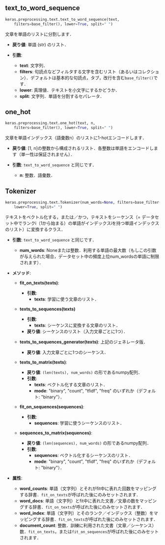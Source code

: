 
## text_to_word_sequence

```python
keras.preprocessing.text.text_to_word_sequence(text, 
    filters=base_filter(), lower=True, split=" ")
```

文章を単語のリストに分割します．

- __戻り値__: 単語 (str) のリスト．

- __引数__:
    - __text__: 文字列．
    - __filters__: 句読点などフィルタする文字を含むリスト（あるいはコレクション）．デフォルトは基本的な句読点，タブ，改行を含む`base_filter()`です．
    - __lower__: 真理値．テキストを小文字にするかどうか．
    - __split__: 文字列．単語を分割するセパレータ．

## one_hot

```python
keras.preprocessing.text.one_hot(text, n,
    filters=base_filter(), lower=True, split=" ")
```

文章を単語インデックス（語彙数n）のリストに1-hotエンコードします．

- __戻り値__: [1, n]の整数から構成されるリスト．各整数は単語をエンコードします（単一性は保証されません）．

- __引数__: `text_to_word_sequence` と同じです．
    - __n__: 整数．語彙数．

## Tokenizer

```python
keras.preprocessing.text.Tokenizer(num_words=None, filters=base_filter(), 
    lower=True, split=" ")
```

テキストをベクトル化する，または／かつ，テキストをシーケンス（= データセット中でランクi（1から始まる）の単語がインデックスiを持つ単語インデックスのリスト）に変換するクラス．

- __引数__: `text_to_word_sequence` と同じです．
    - __num_words__: Noneまたは整数．利用する単語の最大数（もしこの引数が与えられた場合，データセット中の頻度上位num_wordsの単語に制限されます）．

- __メソッド__:

    - __fit_on_texts(texts)__: 
        - __引数__:
            - __texts__: 学習に使う文章のリスト．

    - __texts_to_sequences(texts)__
        - __引数__: 
            - __texts__: シーケンスに変換する文章のリスト．
        - __戻り値__: シーケンスのリスト（入力文章ごとに1つ）．

    - __texts_to_sequences_generator(texts)__: 上記のジェネレータ版．
        - __戻り値__: 入力文章ごとに1つのシーケンス．

    - __texts_to_matrix(texts)__:
        - __戻り値__: `(len(texts), num_words)` の形であるnumpy配列．
        - __引数__:
            - __texts__: ベクトル化する文章のリスト．
            - __mode__: "binary", "count", "tfidf", "freq" のいずれか（デフォルト: "binary"）．

    - __fit_on_sequences(sequences)__: 
        - __引数__:
            - __sequences__: 学習に使うシーケンスのリスト．

    - __sequences_to_matrix(sequences)__:
        - __戻り値__: `(len(sequences), num_words)` の形であるnumpy配列．
        - __引数__:
            - __sequences__: ベクトル化するシーケンスのリスト．
            - __mode__: "binary", "count", "tfidf", "freq" のいずれか（デフォルト: "binary"）．

- __属性__:
    - __word_counts__: 単語（文字列）とそれがfit中に表れた回数をマッピングする辞書．`fit_on_texts`が呼ばれた後にのみセットされます．
    - __word_docs__: 単語（文字列）とfit中に表れた文書／文章の数をマッピングする辞書．`fit_on_texts`が呼ばれた後にのみセットされます．
    - __word_index__: 単語（文字列）とそのランク／インデックス（整数）をマッピングする辞書．`fit_on_texts`が呼ばれた後にのみセットされます．
    - __document_count__: 整数．訓練に利用された文書（文章／シーケンス）数．`fit_on_texts`，または`fit_on_sequences`が呼ばれた後にのみセットされます．

